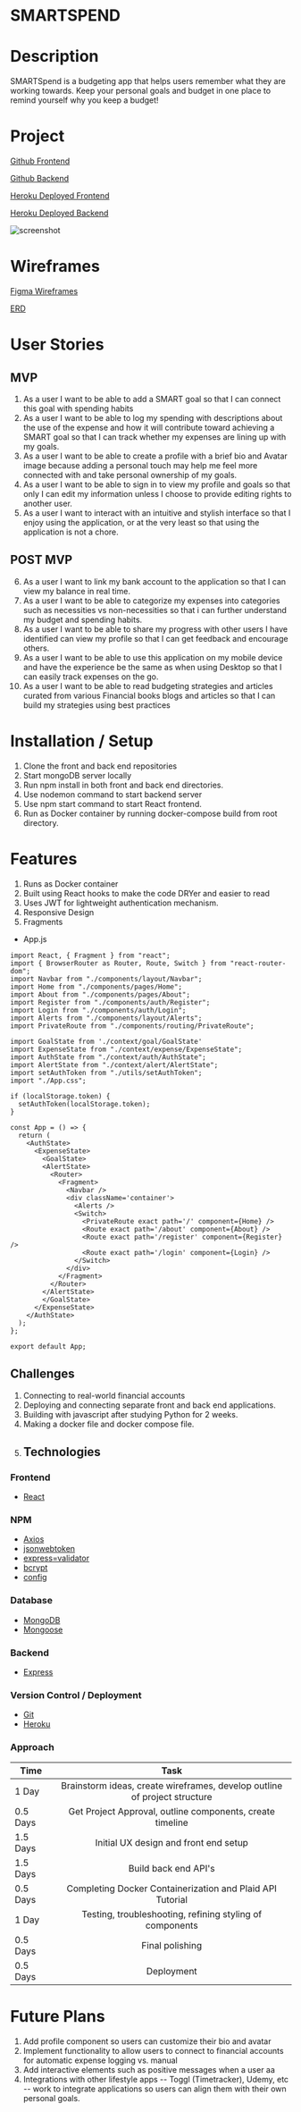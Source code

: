 # SMARTSPEND

# Description
SMARTSpend is a budgeting app that helps users remember what they are working towards. Keep your personal goals and budget in one place to remind yourself why you keep a budget!
# Project
[Github Frontend](https://github.com/GDS83192/expense-tracker-front)

[Github Backend](https://github.com/GDS83192/expense-tracker-backend)

[Heroku Deployed Frontend](https://smartspend-front.herokuapp.com/)

[Heroku Deployed Backend](https://smartspend-back.herokuapp.com/)

![screenshot](planning/Project-4-Screenshot.png)
# Wireframes 
[Figma Wireframes](https://www.figma.com/file/IkOyN7xkaZ5aVdH0Km2rLv/Project-4?node-id=0%3A1)

[ERD](https://docs.google.com/document/d/1-s-itEOSFzR0q66o8vIXPM59oYVDR525jGOl4-v_E8Q/edit)

# User Stories

## MVP

1. As a user I want to be able to add a SMART goal so that I can connect this goal with spending habits
2. As a user I want to be able to log my spending with descriptions about the use of the expense and how it will contribute toward achieving a SMART goal so that I can track whether my expenses are lining up with my goals.
3. As a user I want to be able to create a profile with a brief bio and Avatar image  because adding a personal touch may help me feel more connected with and take personal ownership of my goals.
4. As a user I want to be able to sign in to view my profile and goals so that only I can edit my information unless I choose to provide editing rights to another user.
5. As a user I want to interact with an intuitive and stylish interface so that I enjoy using the application,  or at the very least so that using the application is not a chore.
   

## POST MVP

6. As a user I want to link my bank account to the application so that I can view my balance in real time.
7. As a user I want to be able to categorize my expenses into categories such as necessities vs non-necessities so that i can further understand my budget and spending habits. 
8. As a user I want to be able to share my progress with other users I have identified can view my profile so that I can get feedback and encourage others.
9. As a user I want to be able to use this application on my mobile device and have the experience be the same as when using Desktop so that I can easily track expenses on the go.
10. As a user I want to be able to read budgeting strategies and articles curated from various Financial books blogs and articles so that I can build my strategies using best practices

# Installation / Setup
1. Clone the front and back end repositories
2. Start mongoDB server locally
3. Run npm install in both front and back end directories.
4. Use nodemon command to start backend server
5. Use npm start command to start React frontend.
6. Run as Docker container by running docker-compose build from root directory.
   

# Features
1. Runs as Docker container 
2. Built using React hooks to make the code DRYer and easier to read
3. Uses JWT for lightweight authentication mechanism.
4. Responsive Design
5. Fragments

- App.js  
```
import React, { Fragment } from "react";
import { BrowserRouter as Router, Route, Switch } from "react-router-dom";
import Navbar from "./components/layout/Navbar";
import Home from "./components/pages/Home";
import About from "./components/pages/About";
import Register from "./components/auth/Register";
import Login from "./components/auth/Login";
import Alerts from "./components/layout/Alerts";
import PrivateRoute from "./components/routing/PrivateRoute";

import GoalState from './context/goal/GoalState'
import ExpenseState from "./context/expense/ExpenseState";
import AuthState from "./context/auth/AuthState";
import AlertState from "./context/alert/AlertState";
import setAuthToken from "./utils/setAuthToken";
import "./App.css";

if (localStorage.token) {
  setAuthToken(localStorage.token);
}

const App = () => {
  return (
    <AuthState>
      <ExpenseState>
        <GoalState>
        <AlertState>
          <Router>
            <Fragment>
              <Navbar />
              <div className='container'>
                <Alerts />
                <Switch>
                  <PrivateRoute exact path='/' component={Home} />
                  <Route exact path='/about' component={About} />
                  <Route exact path='/register' component={Register} />
                  <Route exact path='/login' component={Login} />
                </Switch>
              </div>
            </Fragment>
          </Router>
        </AlertState>
        </GoalState>
      </ExpenseState>
    </AuthState>
  );
};

export default App;
```
## Challenges

1. Connecting to real-world financial accounts
2. Deploying and connecting separate front and back end applications.
3. Building with javascript after studying Python for 2 weeks.
4. Making a docker file and docker compose file.
5. ## Technologies

### Frontend

- [React](https://reactjs.org/)
  
### NPM

- [Axios](https://www.npmjs.com/package/axios)
- [jsonwebtoken](https://www.npmjs.com/package/jsonwebtoken)
- [express=validator](https://www.npmjs.com/package/express-validator)
- [bcrypt](https://www.npmjs.com/package/bcrypt)
- [config](https://www.npmjs.com/package/config)

### Database

- [MongoDB](https://docs.mongodb.com/manual/)
- [Mongoose](https://www.npmjs.com/package/mongoose)

### Backend

- [Express](https://expressjs.com/)

### Version Control / Deployment

- [Git](https://git-scm.com/doc)
- [Heroku](https://devcenter.heroku.com/categories/reference)


### Approach

| Time    |                                      Task                                      |
| ------- | :----------------------------------------------------------------------------: |
| 1 Day   | Brainstorm ideas, create wireframes, develop outline of project structure |
|0.5 Days | Get Project Approval, outline components, create timeline
| 1.5 Days  |                     Initial UX design and front end setup                      |
| 1.5 Days  |                     Build back end API's                     |
|0.5 Days | Completing Docker Containerization and Plaid API Tutorial
| 1 Day   |            Testing, troubleshooting, refining styling of components            |
| 0.5 Days |                                Final polishing                                 |
| 0.5 Days |                                   Deployment                                   |


# Future Plans
1. Add profile component so users can customize their bio and avatar
2. Implement functionality to allow users to connect to financial accounts for automatic expense logging vs. manual
3. Add interactive elements such as positive messages when a user aa
4. Integrations with other lifestyle apps -- Toggl (Timetracker), Udemy, etc -- work to integrate applications so users can align them with their own personal goals.